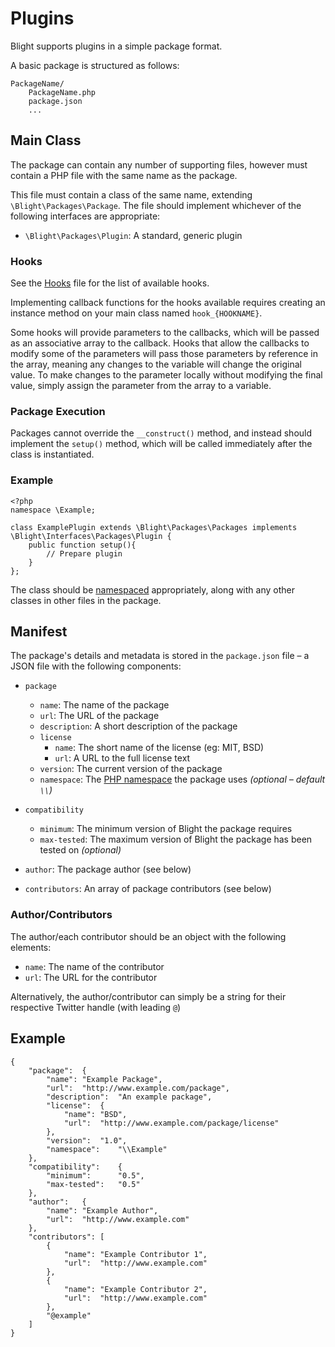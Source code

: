 Plugins
=======

Blight supports plugins in a simple package format.

A basic package is structured as follows:

	PackageName/
		PackageName.php
		package.json
		...


## Main Class

The package can contain any number of supporting files, however must contain a PHP file with the same name as the package.

This file must contain a class of the same name, extending `\Blight\Packages\Package`. The file should implement whichever of the following interfaces are appropriate:

- `\Blight\Packages\Plugin`: A standard, generic plugin


### Hooks

See the [Hooks](HOOKS.md) file for the list of available hooks.

Implementing callback functions for the hooks available requires creating an instance method on your main class named `hook_{HOOKNAME}`.

Some hooks will provide parameters to the callbacks, which will be passed as an associative array to the callback. Hooks that allow the callbacks to modify
some of the parameters will pass those parameters by reference in the array, meaning any changes to the variable will change the original value. To make
changes to the parameter locally without modifying the final value, simply assign the parameter from the array to a variable.


### Package Execution

Packages cannot override the `__construct()` method, and instead should implement the `setup()` method, which will be called immediately after the class is instantiated.


### Example

	<?php
	namespace \Example;

	class ExamplePlugin extends \Blight\Packages\Packages implements \Blight\Interfaces\Packages\Plugin {
		public function setup(){
			// Prepare plugin
		}
	};

The class should be [namespaced](http://www.php.net/manual/en/language.namespaces.rationale.php) appropriately, along with any other classes in other files in the package.


## Manifest

The package's details and metadata is stored in the `package.json` file – a JSON file with the following components:

- `package`

	- `name`: The name of the package
	- `url`: The URL of the package
	- `description`: A short description of the package
	- `license`
		- `name`: The short name of the license (eg: MIT, BSD)
		- `url`: A URL to the full license text
	- `version`: The current version of the package
	- `namespace`: The [PHP namespace](http://www.php.net/manual/en/language.namespaces.rationale.php) the package uses _(optional – default `\\`)_

- `compatibility`

	- `minimum`: The minimum version of Blight the package requires
	- `max-tested`: The maximum version of Blight the package has been tested on _(optional)_

- `author`: The package author (see below)

- `contributors`: An array of package contributors (see below)

### Author/Contributors

The author/each contributor should be an object with the following elements:

- `name`: The name of the contributor
- `url`: The URL for the contributor

Alternatively, the author/contributor can simply be a string for their respective Twitter handle (with leading `@`)


## Example

	{
		"package":	{
			"name":	"Example Package",
			"url":	"http://www.example.com/package",
			"description":	"An example package",
			"license":	{
				"name":	"BSD",
				"url":	"http://www.example.com/package/license"
			},
			"version":	"1.0",
			"namespace":	"\\Example"
		},
		"compatibility":	{
			"minimum":		"0.5",
			"max-tested":	"0.5"
		},
		"author":	{
			"name":	"Example Author",
			"url":	"http://www.example.com"
		},
		"contributors":	[
			{
				"name":	"Example Contributor 1",
				"url":	"http://www.example.com"
			},
			{
				"name":	"Example Contributor 2",
				"url":	"http://www.example.com"
			},
			"@example"
		]
	}
